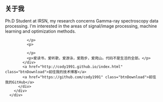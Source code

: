 <section class="aboutme" id="aboutme">
      <div class="container">
        <div class="row">
          <div class=" col-xs-12 col-sm-12 col-md-12 col-lg-12 aboutCont">
            <div class="heading clearfix">
              <h2>关于我</h2>
            </div>
            <div id="description">
              <p>
                Ph.D Student at IRSN, my research concerns Gamma-ray spectroscopy data processing. I'm interested in the areas of signal/image processing, machine learning and optimization methods. 
              </p>
              <p>
                
              </p>
              <p>
               
              </p>
              <p>爱读书，爱听歌，爱游泳，爱跑步，爱爬山。代码不是生活的全部。</p>
            </div>
            <a href="http://cody1991.github.io/index.html" class="btnDownload">前往我的技术博客</a>
            <a href="https://github.com/cody1991" class="btnDownload">前往我的GitHub</a>
          </div>
        </div>
      </div>
